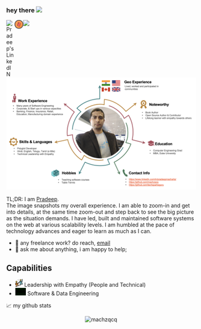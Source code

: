 ### hey there <img src="https://media.giphy.com/media/hvRJCLFzcasrR4ia7z/giphy.gif" width="25px">
<a href="https://www.linkedin.com/in/pradeepmacharla/">
  <img align="left" alt="Pradeep's LinkedIN" width="22px" src="https://raw.githubusercontent.com/peterthehan/peterthehan/master/assets/linkedin.svg" />
</a>

<a href="https://www.apress.com/gp/book/9781484227954">
  <img align="left" alt="Pradeep's book" width="23px" src="./book-icon.svg" />
</a>

![](https://visitor-badge.glitch.me/badge?page_id=machzqcq.machzqcq)

<br />

![Pradeep Overall](./pradeep_github.png)

TL;DR: I am [Pradeep](https://www.linkedin.com/in/pradeepmacharla/).  
The image snapshots my overall experience. I am able to zoom-in and get into details, at the same time zoom-out and step back to see the big picture as the situation demands. I have led, built and maintained software systems on the web at various scalability levels. I am humbled at the pace of technology advances and eager to learn as much as I can.

  
- 💼 any freelance work? do reach, [email](mailto:pradeep@seleniumframework.com)
- 💬 ask me about anything, i am happy to help;

## Capabilities
- <img height="20" src="./leadership.svg"> Leadership with Empathy (People and Technical)
- <img height="20" src="./matrix_numbers.svg"> Software & Data Engineering


📈 my github stats

<p align="center"> <img src="https://github-readme-stats.vercel.app/api?username=machzqcq&show_icons=true&theme=gotham" alt="machzqcq" />